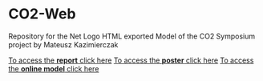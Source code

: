 # CO2-Web
Repository for the Net Logo HTML exported Model of the CO2 Symposium project by Mateusz Kazimierczak


[To access the **report** click here](https://mateusz-alicante.github.io/CO2-Web/Report.pdf)
[To access the **poster** click here](https://mateusz-alicante.github.io/CO2-Web/Poster.pdf)
[To access the **online model** click here](https://mateusz-alicante.github.io/CO2-Web/Poster.pdf)

